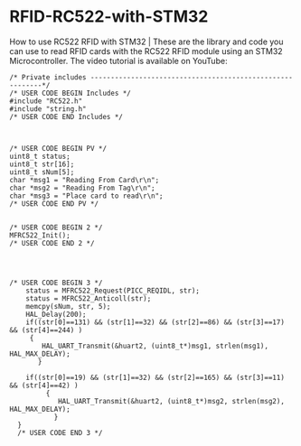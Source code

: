 # RFID-RC522-with-STM32
How to use RC522 RFID with STM32 | 
These are the library and code you can use to read RFID cards with the RC522 RFID module using an STM32 Microcontroller. The video tutorial is available on YouTube: 

    /* Private includes ----------------------------------------------------------*/
    /* USER CODE BEGIN Includes */
    #include "RC522.h"
    #include "string.h"
    /* USER CODE END Includes */
    
    
    
    /* USER CODE BEGIN PV */
    uint8_t status;
    uint8_t str[16]; 
    uint8_t sNum[5];
    char *msg1 = "Reading From Card\r\n";
    char *msg2 = "Reading From Tag\r\n";
    char *msg3 = "Place card to read\r\n";
    /* USER CODE END PV */
    
    
    /* USER CODE BEGIN 2 */
    MFRC522_Init();
    /* USER CODE END 2 */
    
    
    
    
    /* USER CODE BEGIN 3 */
    	status = MFRC522_Request(PICC_REQIDL, str);
    	status = MFRC522_Anticoll(str);
    	memcpy(sNum, str, 5);
    	HAL_Delay(200);
    	if((str[0]==131) && (str[1]==32) && (str[2]==86) && (str[3]==17) && (str[4]==244) )
    	 {
    		HAL_UART_Transmit(&huart2, (uint8_t*)msg1, strlen(msg1), HAL_MAX_DELAY);
    	   }
    
    	if((str[0]==19) && (str[1]==32) && (str[2]==165) && (str[3]==11) && (str[4]==42) )
    		 {
    			HAL_UART_Transmit(&huart2, (uint8_t*)msg2, strlen(msg2), HAL_MAX_DELAY);
    		   }
      }
      /* USER CODE END 3 */

